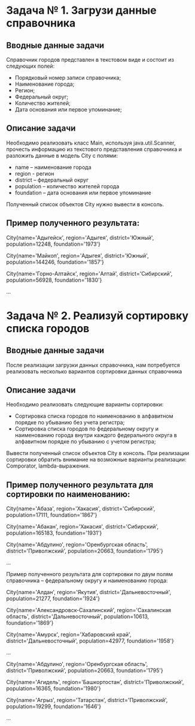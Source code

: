 # Задача № 1. Загрузи данные справочника

## Вводные данные задачи

Справочник городов представлен в текстовом виде и состоит из следующих полей:

 -  Порядковый номер записи справочника;
 -  Наименование города;
 -  Регион;
 -  Федеральный округ;
 -  Количество жителей;
 -  Дата основания или первое упоминание;


## Описание задачи

Необходимо реализовать класс Main, используя java.util.Scanner, прочесть информацию из текстового представления справочника и разложить данные в модель City с полями:

   - name – наименование города
   - region - регион
   - district – федеральный округ
   - population – количество жителей города
   - foundation – дата основания или первое упоминание

Полученный список объектов City нужно вывести в консоль.

## Пример полученного результата:

City{name='Адыгейск', region='Адыгея', district='Южный', population=12248, foundation='1973'}

City{name='Майкоп', region='Адыгея', district='Южный', population=144246, foundation='1857'}

City{name='Горно-Алтайск', region='Алтай', district='Сибирский', population=56928, foundation='1830'} 

…

# Задача № 2. Реализуй сортировку списка городов

## Вводные данные задачи

После реализации загрузки данных справочника, нам потребуется реализовать несколько вариантов сортировки данных справочника

## Описание задачи

Необходимо реализовать следующие варианты сортировки:

  - Сортировка списка городов по наименованию в алфавитном порядке по убыванию без учета регистра;
  - Сортировка списка городов по федеральному округу и наименованию города внутри каждого федерального округа в алфавитном порядке по убыванию с учетом регистра;

Вывести полученный список объектов City в консоль. При реализации сортировки обратить внимание на возможные варианты реализации: Comporator, lambda-выражения.

## Пример полученного результата для сортировки по наименованию:

City{name='Абаза', region='Хакасия', district='Сибирский', population=17111, foundation='1867'}

City{name='Абакан', region='Хакасия', district='Сибирский', population=165183, foundation='1931'}

City{name='Абдулино', region='Оренбургская область', district='Приволжский', population=20663, foundation='1795'} 

…

Пример полученного результата для сортировки по двум полям справочника – федеральному округу и наименованию города:

City{name='Алдан', region='Якутия', district='Дальневосточный', population=21277, foundation='1924'}

City{name='Александровск-Сахалинский', region='Сахалинская область', district='Дальневосточный', population=10613, foundation='1869'}

City{name='Амурск', region='Хабаровский край', district='Дальневосточный', population=42977, foundation='1958'}

…

City{name='Абдулино', region='Оренбургская область', district='Приволжский', population=20663, foundation='1795'}

City{name='Агидель', region='Башкортостан', district='Приволжский', population=16365, foundation='1980'}

City{name='Агрыз', region='Татарстан', district='Приволжский', population=19299, foundation='1646'}

…

